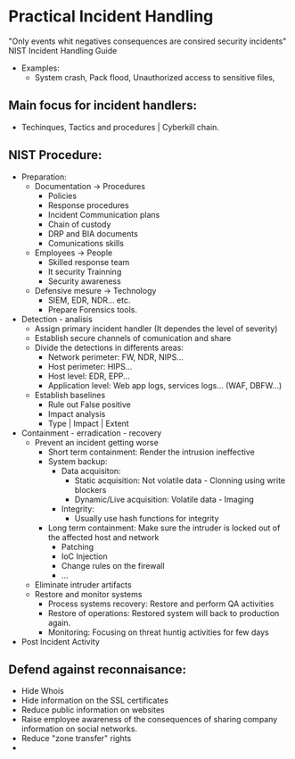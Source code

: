 # Practical Incident Handling 
"Only events whit negatives consequences are consired security incidents" NIST Incident Handling Guide

- Examples:
  - System crash, Pack flood, Unauthorized access to sensitive files, 

## Main focus for incident handlers:
- Techinques, Tactics and procedures | Cyberkill chain.

## NIST Procedure:
- Preparation:
  - Documentation -> Procedures
    - Policies
    - Response procedures
    - Incident Communication plans
    - Chain of custody
    - DRP and BIA documents
    - Comunications skills
  - Employees -> People
    - Skilled response team
    - It security Trainning
    - Security awareness
  - Defensive mesure -> Technology
    - SIEM, EDR, NDR... etc.
    - Prepare Forensics tools.
- Detection - analisis
  - Assign primary incident handler (It dependes the level of severity)
  - Establish secure channels of comunication and share
  - Divide the detections in differents areas:
    - Network perimeter: FW, NDR, NIPS...
    - Host perimeter: HIPS...
    - Host level: EDR, EPP...
    - Application level: Web app logs, services logs... (WAF, DBFW...)
  - Establish baselines
    - Rule out False positive
    - Impact analysis
    - Type | Impact | Extent
- Containment - erradication - recovery
  - Prevent an incident getting worse
    - Short term containment: Render the intrusion ineffective
    - System backup: 
      - Data acquisiton:
        - Static acquisition: Not volatile data - Clonning using write blockers
        - Dynamic/Live acquisition: Volatile data - Imaging
      - Integrity:
        - Usually use hash functions for integrity
    - Long term containment: Make sure the intruder is locked out of the affected host and network
      - Patching
      - IoC Injection
      - Change rules on the firewall
      - ...
  - Eliminate intruder artifacts
  - Restore and monitor systems
    - Process systems recovery: Restore and perform QA activities
    - Restore of operations: Restored system will back to production again.
    - Monitoring: Focusing on threat huntig activities for few days
- Post Incident Activity


## Defend against reconnaisance:

- Hide Whois 
- Hide information on the SSL certificates 
- Reduce public information on websites
- Raise employee awareness of the consequences of sharing company information on social networks.
- Reduce "zone transfer" rights
- 








